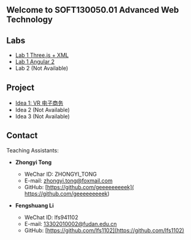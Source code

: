 ## Welcome to SOFT130050.01 Advanced Web Technology

## Labs
- [Lab 1 Three.js + XML](https://fduss.github.io/AdvancedWebTechnology/Lab1_Three.js+XML)
- [Lab 1 Angular 2](https://fduss.github.io/AdvancedWebTechnology/Lab1_Angular)
- Lab 2 (Not Available)

## Project
- [Idea 1: VR 电子商务](https://fduss.github.io/AdvancedWebTechnology/project_vr_e_commerce)
- Idea 2 (Not Available)
- Idea 3 (Not Available)

## Contact
Teaching Assistants:
- **Zhongyi Tong**
   - WeChar ID: ZHONGYI_TONG
   - E-mail: [zhongyi.tong@foxmail.com](mailto:zhongyi.tong@foxmail.com)
   - GitHub: [https://github.com/geeeeeeeeek]( https://github.com/geeeeeeeeek)

- **Fengshuang Li**
   - WeChat ID: lfs941102
   - E-mail: [13302010002@fudan.edu.cn](mailto:13302010002@fudan.edu.cn)
   - GitHub: [https://github.com/lfs1102](https://github.com/lfs1102)
